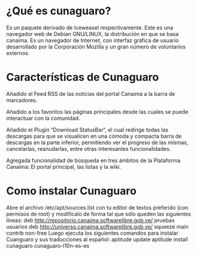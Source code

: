 ¿Qué es cunaguaro?
==================
Es un paquete derivado de Iceweasel respectivamente. Este es una navegador web de Debian GNU/LINUX, la distribución en que se basa canaima. Es un navegador de Internet, con interfaz gráfica de usuario desarrollado por la Corporación Mozilla y un gran número de voluntarios externos.

Características de Cunaguaro
============================

Añadido el Feed RSS de las noticias del portal Canaima a la barra de marcadores.

Añadido a los favoritos las páginas principales desde las cuales se puede interactuar con la comunidad.

Añadido el Plugin “Download StatusBar“, el cual redirige todas las descargas para que se visualicen en una cómoda y compacta barra de descargas en la parte inferior, permitiendo ver el progreso de las mismas, cancelarlas, reanudarlas, entre otras interesantes funcionalidades.

Agregada funcionalidad de búsqueda en tres ámbitos de la Plataforma Canaima: El portal principal, las listas y la wiki. 

Como instalar Cunaguaro
=======================

Abre el archivo /etc/apt/sources.list con tu editor de textos preferido (con permisos de root) y modifícalo de forma tal que sólo queden las siguientes líneas: deb http://repositorio.canaima.softwarelibre.gob.ve/ pruebas usuarios deb http://universo.canaima.softwarelibre.gob.ve/ squeeze main contrib non-free Luego ejecuta los siguientes comandos para instalar Cuanguaro y sus traducciones al español: aptitude update aptitude install cunaguaro cunaguaro-l10n-es-es 